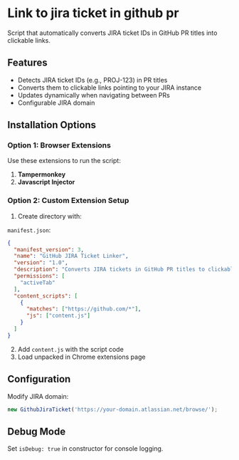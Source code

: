 # Link to jira ticket in github pr

Script that automatically converts JIRA ticket IDs in GitHub PR titles into clickable links.

## Features
- Detects JIRA ticket IDs (e.g., PROJ-123) in PR titles
- Converts them to clickable links pointing to your JIRA instance
- Updates dynamically when navigating between PRs
- Configurable JIRA domain

## Installation Options

### Option 1: Browser Extensions
Use these extensions to run the script:

1. **Tampermonkey**
2. **Javascript Injector**


### Option 2: Custom Extension Setup

1. Create directory with:

`manifest.json`:
```json
{
  "manifest_version": 3,
  "name": "GitHub JIRA Ticket Linker",
  "version": "1.0",
  "description": "Converts JIRA tickets in GitHub PR titles to clickable links",
  "permissions": [
    "activeTab"
  ],
  "content_scripts": [
    {
      "matches": ["https://github.com/*"],
      "js": ["content.js"]
    }
  ]
}
```

2. Add `content.js` with the script code
3. Load unpacked in Chrome extensions page

## Configuration

Modify JIRA domain:
```javascript
new GithubJiraTicket('https://your-domain.atlassian.net/browse/');
```

## Debug Mode
Set `isDebug: true` in constructor for console logging.
